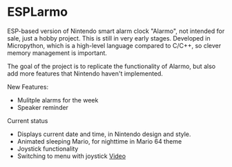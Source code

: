 # ESPLarmo

ESP-based version of Nintendo smart alarm clock "Alarmo", not intended for sale, just a hobby project. This is still in very early stages.
Developed in Micropython, which is a high-level language compared to C/C++, so clever memory management is important.

The goal of the project is to replicate the functionality of Alarmo, but also add more features that Nintendo haven't implemented.

New Features:
* Mulitple alarms for the week
* Speaker reminder


Current status
* Displays current date and time, in Nintendo design and style.
* Animated sleeping Mario, for nighttime in Mario 64 theme
* Joystick functionality
* Switching to menu with joystick
[Video](https://www.youtube.com/watch?v=dQw4w9WgXcQ)
